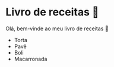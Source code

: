# Livro de receitas :cookie:

Olá, bem-vinde ao meu livro de receitas :wave:

- Torta
- Pavê
- Boli
- Macarronada
